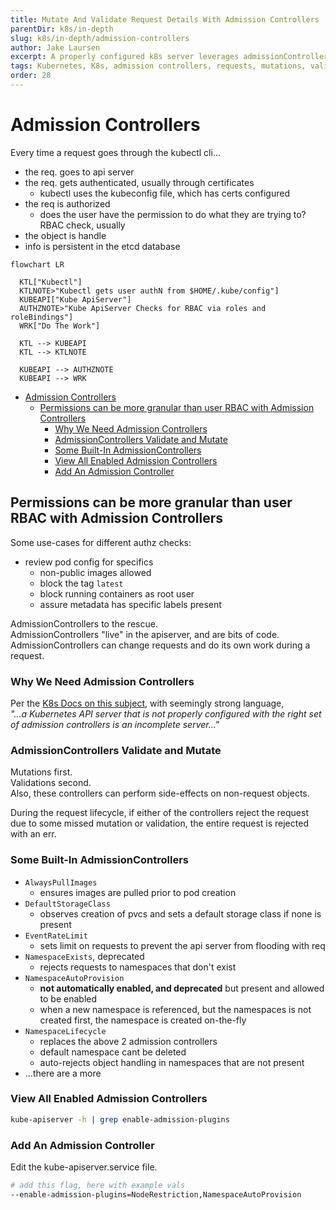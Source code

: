 ```yaml
---
title: Mutate And Validate Request Details With Admission Controllers
parentDir: k8s/in-depth
slug: k8s/in-depth/admission-controllers
author: Jake Laursen
excerpt: A properly configured k8s server leverages admissionControllers for automated request processing
tags: Kubernetes, K8s, admission controllers, requests, mutations, validations
order: 28
---
```


# Admission Controllers
Every time a request goes through the kubectl cli...
- the req. goes to api server
- the req. gets authenticated, usually through certificates
  - kubectl uses the kubeconfig file, which has certs configured
- the req is authorized
  - does the user have the permission to do what they are trying to? RBAC check, usually
- the object is handle
- info is persistent in the etcd database

```mermaid
flowchart LR

  KTL["Kubectl"]
  KTLNOTE>"Kubectl gets user authN from $HOME/.kube/config"]
  KUBEAPI["Kube ApiServer"]
  AUTHZNOTE>"Kube ApiServer Checks for RBAC via roles and roleBindings"]
  WRK["Do The Work"]

  KTL --> KUBEAPI
  KTL --> KTLNOTE
  
  KUBEAPI --> AUTHZNOTE
  KUBEAPI --> WRK
```


- [Admission Controllers](#admission-controllers)
  - [Permissions can be more granular than user RBAC with Admission Controllers](#permissions-can-be-more-granular-than-user-rbac-with-admission-controllers)
    - [Why We Need Admission Controllers](#why-we-need-admission-controllers)
    - [AdmissionControllers Validate and Mutate](#admissioncontrollers-validate-and-mutate)
    - [Some Built-In AdmissionControllers](#some-built-in-admissioncontrollers)
    - [View All Enabled Admission Controllers](#view-all-enabled-admission-controllers)
    - [Add An Admission Controller](#add-an-admission-controller)

## Permissions can be more granular than user RBAC with Admission Controllers
Some use-cases for different authz checks:
- review pod config for specifics
  - non-public images allowed
  - block the tag `latest`
  - block running containers as root user
  - assure metadata has specific labels present

AdmissionControllers to the rescue.  
AdmissionControllers "live" in the apiserver, and are bits of code.  
AdmissionControllers can change requests and do its own work during a request.  

### Why We Need Admission Controllers
Per the [K8s Docs on this subject](https://kubernetes.io/docs/reference/access-authn-authz/admission-controllers/#why-do-i-need-them), with seemingly strong language,  
_"...a Kubernetes API server that is not properly configured with the right set of admission controllers is an incomplete server..."_

### AdmissionControllers Validate and Mutate
Mutations first.  
Validations second.  
Also, these controllers can perform side-effects on non-request objects.  

During the request lifecycle, if either of the controllers reject the request due to some missed mutation or validation, the entire request is rejected with an err.  

### Some Built-In AdmissionControllers
- `AlwaysPullImages`
  - ensures images are pulled prior to pod creation
- `DefaultStorageClass`
  - observes creation of pvcs and sets a default storage class if none is present
- `EventRateLimit`
  - sets limit on requests to prevent the api server from flooding with req
- `NamespaceExists`, deprecated
  - rejects requests to namespaces that don't exist
- `NamespaceAutoProvision`
  - **not automatically enabled, and deprecated** but present and allowed to be enabled
  - when a new namespace is referenced, but the namespaces is not created first, the namespace is created on-the-fly
- `NamespaceLifecycle`
  - replaces the above 2 admission controllers
  - default namespace cant be deleted
  - auto-rejects object handling in namespaces that are not present
- ...there are a more

### View All Enabled Admission Controllers
```bash
kube-apiserver -h | grep enable-admission-plugins
```  
### Add An Admission Controller
Edit the kube-apiserver.service file.  
```bash
# add this flag, here with example vals
--enable-admission-plugins=NodeRestriction,NamespaceAutoProvision

```